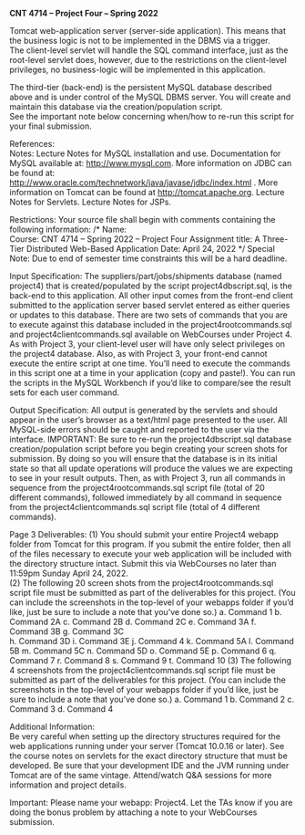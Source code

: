 **CNT 4714 – Project Four – Spring 2022**

Tomcat web-application server (server-side application).  This means that the business logic is not to be 
implemented in the DBMS via a trigger.   
The client-level servlet will handle the SQL command interface, just as the root-level servlet does, 
however, due to the restrictions on the client-level privileges, no business-logic will be implemented in 
this application. 
 
The third-tier (back-end) is the persistent MySQL database described above and is under control of the 
MySQL DBMS server.  You will create and maintain this database via the creation/population script.  
See the important note below concerning when/how to re-run this script for your final submission. 
 
References:  
Notes:    Lecture  Notes  for  MySQL  installation  and  use.    Documentation  for  MySQL  available  at: 
http://www.mysql.com.  More  information  on  JDBC  can  be  found  at: 
http://www.oracle.com/technetwork/java/javase/jdbc/index.html .  More information on Tomcat can be 
found at http://tomcat.apache.org.  Lecture Notes for Servlets.    Lecture Notes for JSPs. 
 
Restrictions: 
Your source file shall begin with comments containing the following information: 
/*  Name:   
     Course: CNT 4714 – Spring 2022 – Project Four 
     Assignment title:  A Three-Tier Distributed Web-Based Application 
     Date:  April 24, 2022 
*/ 
Special Note: Due to end of semester time constraints this will be a hard deadline. 
 
Input  Specification:    The  suppliers/part/jobs/shipments  database  (named  project4)  that  is 
created/populated by the script project4dbscript.sql, is the back-end to this application.  All 
other input comes from the front-end client submitted to the application server based servlet entered as 
either queries or updates to this database.  There are two sets of commands that you are to execute against 
this  database  included  in  the  project4rootcommands.sql and 
project4clientcommands.sql available on WebCourses under Project 4.   As with Project 3, 
your client-level user will have only select privileges on the project4 database.  Also, as with 
Project  3,  your  front-end  cannot  execute  the  entire  script  at  one  time.    You’ll  need  to  execute  the 
commands in this script one at a time in your application (copy and paste!).  You can run the scripts in 
the MySQL Workbench if you’d like to compare/see the result sets for each user command.   
 
Output Specification:  All output is generated by the servlets and should appear in the user’s browser 
as a text/html page presented to the user.  All MySQL-side errors should be caught and reported to the 
user via the interface.  IMPORTANT: Be sure to re-run the project4dbscript.sql database 
creation/population script before you begin creating your screen shots for submission.  By doing so you 
will ensure that the database is in its initial state so that all update operations will produce the values we 
are expecting to see in your result outputs. Then, as with Project 3, run all commands in sequence from 
the  project4rootcommands.sql  script  file  (total  of  20  different  commands),  followed 
immediately by all command in sequence from the project4clientcommands.sql script file 
(total of 4 different commands). 
 
 
 
 
  Page 3 
Deliverables: 
(1) You should submit your entire Project4 webapp folder from Tomcat for this program.  If you 
submit the entire folder, then all of the files necessary to execute your web application will be 
included with the directory structure intact.  Submit this via WebCourses no later than 11:59pm 
Sunday April 24, 2022.   
(2) The following 20 screen shots from the project4rootcommands.sql script file must be 
submitted as part of the deliverables for this project.  (You can include the screenshots in the 
top-level of your webapps folder if you’d like, just be sure to include a note that you’ve done 
so.) 
a. Command 1 
b. Command 2A 
c. Command 2B 
d. Command 2C 
e. Command 3A 
f. Command 3B 
g. Command 3C  
h. Command 3D 
i. Command 3E 
j. Command 4 
k. Command 5A 
l. Command 5B 
m. Command 5C 
n. Command 5D 
o. Command 5E 
p. Command 6 
q. Command 7 
r. Command 8 
s. Command 9 
t. Command 10 
(3) The following 4 screenshots from the project4clientcommands.sql script file must be submitted 
as part of the deliverables for this project.  (You can include the screenshots in the top-level of 
your webapps folder if you’d like, just be sure to include a note that you’ve done so.) 
a. Command 1 
b. Command 2 
c. Command 3 
d. Command 4 
 
Additional Information:   
Be very careful when setting up the directory structures required for the web applications running under 
your server (Tomcat 10.0.16 or later).  See the course notes on servlets for the exact directory structure 
that must be developed.  Be sure that your development IDE and the JVM running under Tomcat are of 
the same vintage.  Attend/watch Q&A sessions for more information and project details. 
 
Important:  Please name your webapp: Project4.  Let the TAs know if you are doing the bonus problem 
by attaching a note to your WebCourses submission. 
